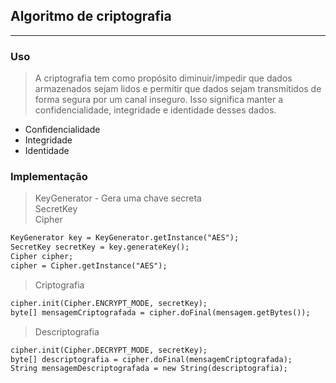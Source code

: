 ## Algoritmo de criptografia

<hr>

### Uso

> A criptografia tem como propósito diminuir/impedir que dados armazenados sejam lidos e permitir que dados sejam transmitidos de forma segura por um canal inseguro. Isso significa manter a confidencialidade, integridade e identidade desses dados.

* Confidencialidade
* Integridade
* Identidade


### Implementação

> KeyGenerator - Gera uma chave secreta <br>
SecretKey <br>
Cipher
```xml
KeyGenerator key = KeyGenerator.getInstance("AES");
SecretKey secretKey = key.generateKey();
Cipher cipher;
cipher = Cipher.getInstance("AES");
```

> Criptografia
```xml
cipher.init(Cipher.ENCRYPT_MODE, secretKey);
byte[] mensagemCriptografada = cipher.doFinal(mensagem.getBytes());
```

> Descriptografia
```xml
cipher.init(Cipher.DECRYPT_MODE, secretKey);
byte[] descriptografia = cipher.doFinal(mensagemCriptografada);
String mensagemDescriptografada = new String(descriptografia);
```
